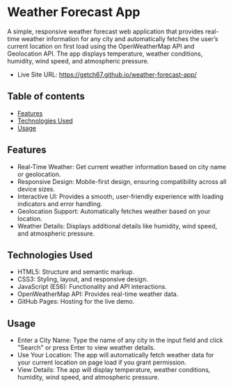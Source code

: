 # Weather Forecast App

A simple, responsive weather forecast web application that provides real-time weather information for any city and automatically fetches the user’s current location on first load using the OpenWeatherMap API and Geolocation API. The app displays temperature, weather conditions, humidity, wind speed, and atmospheric pressure.
- Live Site URL: https://getch67.github.io/weather-forecast-app/

## Table of contents

- [Features](#features)
- [Technologies Used](#technologies-used)
- [Usage](#usage)

## Features

- Real-Time Weather: Get current weather information based on city name or geolocation.
- Responsive Design: Mobile-first design, ensuring compatibility across all device sizes.
- Interactive UI: Provides a smooth, user-friendly experience with loading indicators and error handling.
- Geolocation Support: Automatically fetches weather based on your location.
- Weather Details: Displays additional details like humidity, wind speed, and atmospheric pressure.

## Technologies Used

- HTML5: Structure and semantic markup.
- CSS3: Styling, layout, and responsive design.
- JavaScript (ES6): Functionality and API interactions.
- OpenWeatherMap API: Provides real-time weather data.
- GitHub Pages: Hosting for the live demo.

## Usage

- Enter a City Name: Type the name of any city in the input field and click "Search" or press Enter to view weather details.
- Use Your Location: The app will automatically fetch weather data for your current location on page load if you grant permission.
- View Details: The app will display temperature, weather conditions, humidity, wind speed, and atmospheric pressure.
